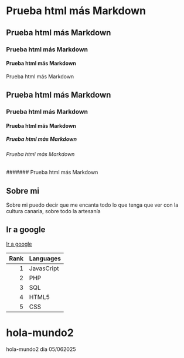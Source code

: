 <h1>Prueba html más Markdown</h1>
<h2>Prueba html más Markdown</h2>
<h3>Prueba html más Markdown</h3>
<h4>Prueba html más Markdown</h4
                              
# Prueba html más Markdown 
## Prueba html más Markdown 
### Prueba html más Markdown 
#### Prueba html más Markdown 
##### Prueba html más Markdown 
###### Prueba html más Markdown 
####### Prueba html más Markdown 


## Sobre mi
Sobre mi puedo decir que me encanta todo lo que tenga que ver con la cultura canaria, sobre todo la artesanía


## Ir a google 
[Ir a google](https://www.google.es/)

| Rank | Languages |
|-----:| ----------|
|     1| JavasCript|
|     2| PHP       |
|     3| SQL       |
|     4| HTML5     |
|     5| CSS       |
 



# hola-mundo2
hola-mundo2
dia 05/062025
